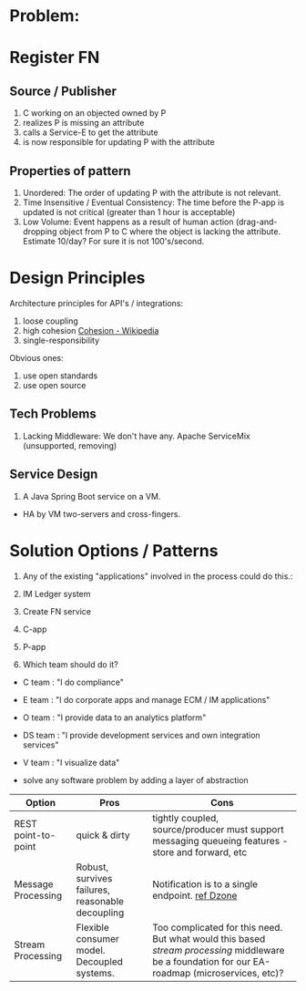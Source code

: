 

# Problem:

# Register FN

## Source / Publisher
1. C working on an objected owned by P
1. realizes P is missing an attribute
1. calls a Service-E to get the attribute
1. is now responsible for updating P with the attribute

## Properties of pattern
1. Unordered:  The order of updating P with the attribute is not relevant.
1. Time Insensitive / Eventual Consistency:  The time before the P-app is updated is not critical (greater than 1 hour is acceptable)
1. Low Volume:  Event happens as a result of human action (drag-and-dropping object from P to C where the object is lacking the attribute.  Estimate 10/day?  For sure it is not
   100's/second.

# Design Principles
Architecture principles for API's / integrations:
1. loose coupling
1. high cohesion [Cohesion - Wikipedia](https://en.wikipedia.org/wiki/Cohesion_(computer_science))
1. single-responsibility

Obvious ones:
1. use open standards
1. use open source

## Tech Problems
1. Lacking Middleware: We don't have any.  Apache ServiceMix (unsupported, removing)

## Service Design
1. A Java Spring Boot service on a VM.
  - HA by VM two-servers and cross-fingers.

# Solution Options / Patterns

1. Any of the existing "applications" involved in the process could do this.:
  1. IM Ledger system
  1. Create FN service
  1. C-app
  1. P-app

1. Which team should do it?
  - C team : "I do compliance"
  - E team : "I do corporate apps and manage ECM / IM applications"
  - O team : "I provide data to an analytics platform"
  - DS team : "I provide development services and own integration services"
  - V team : "I visualize data"




- solve any software problem by adding a layer of abstraction

|Option|Pros|Cons|
|--|--|--|
|REST point-to-point|quick & dirty|tightly coupled, source/producer must support messaging queueing features - store and forward, etc|
|Message Processing|Robust, survives failures, reasonable decoupling|Notification is to a single endpoint. [ref Dzone](https://dzone.com/articles/best-practices-for-event-driven-microservice-archi)|
|Stream Processing|Flexible consumer model. Decoupled systems.|Too complicated for this need.  But what would this based *stream processing* middleware be a foundation for our EA-roadmap (microservices, etc)?|
